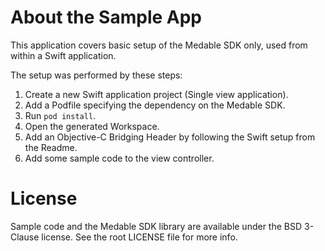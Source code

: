 About the Sample App 
======

This application covers basic setup of the Medable SDK only, used from within a Swift application.

The setup was performed by these steps:

1. Create a new Swift application project (Single view application).
2. Add a Podfile specifying the dependency on the Medable SDK.
3. Run `pod install`.
4. Open the generated Workspace.
5. Add an Objective-C Bridging Header by following the Swift setup from the Readme.
5. Add some sample code to the view controller.

License
=======

Sample code and the Medable SDK library are available under the BSD 3-Clause license. See the root LICENSE file for more info.